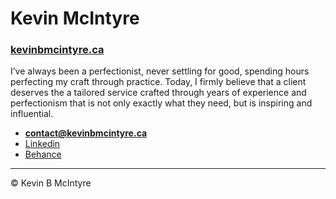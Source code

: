 # Kevin McIntyre

### [kevinbmcintyre.ca](https://kevinbmcintyre.ca)

I’ve always been a perfectionist, never settling for good, spending hours perfecting my craft through practice. Today, I firmly believe that a client deserves the a tailored service crafted through years of experience and perfectionism that is not only exactly what they need, but is inspiring and influential.

- **[contact@kevinbmcintyre.ca](mail:contact@kevinbmcintyre.ca)**
- [Linkedin](https://www.linkedin.com/in/kevin-mcintyre-6b65b1107/)
- [Behance](https://www.behance.net/kevinmcintacb2)

---

© Kevin B McIntyre
